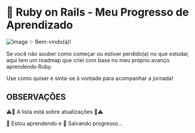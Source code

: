 
# 📖 Ruby on Rails - Meu Progresso de Aprendizado
![Image](https://github.com/user-attachments/assets/c0417d3a-b8cf-4b96-a8f3-26c261a82ec7)
✨ Bem-vindo(a)!

Se você não souber como começar ou estiver perdido(a) no que estudar, aqui tem um roadmap que criei com base no meu próprio avanço aprendendo Ruby.

Use como quiser e sinta-se à vontade para acompanhar a jornada!



## OBSERVAÇÕES
⚠️🔄 A lista está sobre atualizações 🔄⚠️

🧠 Estou aprendendo e 💾 Salvando progresso...



